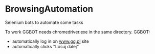 # BrowsingAutomation
Selenium bots to automate some tasks

To work GGBOT needs chromedriver.exe in the same directory.
GGBOT: 
* automatically log in on www.gg.pl site
* automatically clicks "Losuj dalej"

